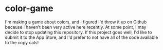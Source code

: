 # color-game

I'm making a game about colors, and I figured I'd throw it up on Github because I haven't been very active here recently.
At some point, I may decide to stop updating this repository. If this project goes well, I'd like to submit it to the App Store, and I'd prefer to not have all of the code available to the copy cats!
